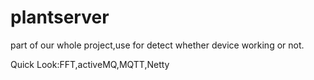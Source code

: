 # plantserver
part of our whole project,use for detect whether device working or not.

Quick Look:FFT,activeMQ,MQTT,Netty